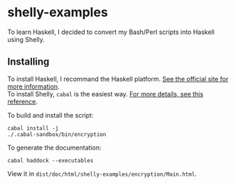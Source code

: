 shelly-examples
===============

To learn Haskell, I decided to convert my Bash/Perl scripts into Haskell using
Shelly.

## Installing
To install Haskell, I recommand the Haskell platform. [See the official site for
more information](https://www.haskell.org/platform/).  
To install Shelly, `cabal` is the easiest way. [For more details, see this
reference](https://www.haskell.org/haskellwiki/Cabal-Install).

To build and install the script:

    cabal install -j
    ./.cabal-sandbox/bin/encryption

To generate the documentation:

    cabal haddock --executables

View it in `dist/doc/html/shelly-examples/encryption/Main.html`.
